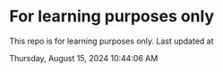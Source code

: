 # For learning purposes only
This repo is for learning purposes only.
Last updated at

Thursday, August 15, 2024 10:44:06 AM

